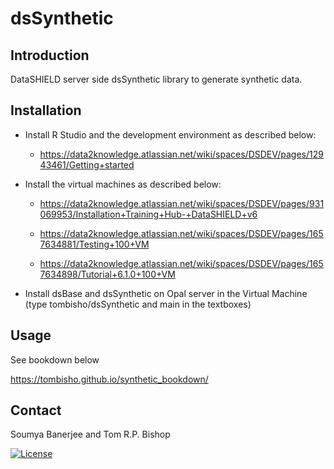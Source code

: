 dsSynthetic
============

## Introduction

DataSHIELD server side dsSynthetic library to generate synthetic data.

## Installation


* Install R Studio and the development environment as described below:

    * https://data2knowledge.atlassian.net/wiki/spaces/DSDEV/pages/12943461/Getting+started


* Install the virtual machines as described below:

    * https://data2knowledge.atlassian.net/wiki/spaces/DSDEV/pages/931069953/Installation+Training+Hub-+DataSHIELD+v6

    * https://data2knowledge.atlassian.net/wiki/spaces/DSDEV/pages/1657634881/Testing+100+VM

    * https://data2knowledge.atlassian.net/wiki/spaces/DSDEV/pages/1657634898/Tutorial+6.1.0+100+VM

* Install dsBase and dsSynthetic on Opal server in the Virtual Machine (type tombisho/dsSynthetic and main in the textboxes) 


## Usage

See bookdown below

https://tombisho.github.io/synthetic_bookdown/


## Contact

Soumya Banerjee and Tom R.P. Bishop


[![License](https://img.shields.io/badge/license-GPLv3-blue.svg)](https://www.gnu.org/licenses/gpl-3.0.html)
